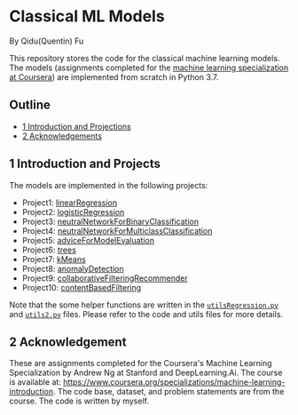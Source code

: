 # Classical ML Models 
By Qidu(Quentin) Fu

This repository stores the code for the classical machine learning models. The models (assignments completed for the [machine learning specialization at Coursera](#2)) are implemented from scratch in Python 3.7. 

## Outline
- [1 Introduction and Projections](#1)
- [2 Acknowledgements](#2)

<a name='1'></a>
## 1 Introduction and Projects
The models are implemented in the following projects:
- Project1: [linearRegression](linearRegression.py)
- Project2: [logisticRegression](logisticRegression.py)
- Project3: [neutralNetworkForBinaryClassification](nnForBinary.py)
- Project4: [neutralNetworkForMulticlassClassification](nnForMulti.py)
- Project5: [adviceForModelEvaluation](evaluateML.py)
- Project6: [trees](trees.py)
- Project7: [kMeans](kMeans.py)
- Project8: [anomalyDetection](anomalyDetection.py)
- Project9: [collaborativeFilteringRecommender](collaborativeFilteringRecommender.py)
- Project10: [contentBasedFiltering](contentBasedFiltering.py)


Note that the some helper functions are written in the [`utilsRegression.py`](utilsRegression.py) and [`utils2.py`](utils2.py) files. Please refer to the code and utils files for more details.

<a name='2'></a>
## 2 Acknowledgement
These are assignments completed for the Coursera's Machine Learning Specialization by Andrew Ng at Stanford and DeepLearning.Ai. The course is available at: https://www.coursera.org/specializations/machine-learning-introduction. The code base, dataset, and problem statements are from the course. The code is written by myself.